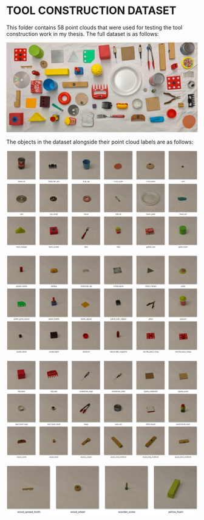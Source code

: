 # TOOL CONSTRUCTION DATASET 

This folder contains 58 point clouds that were used for testing the tool construction work in my thesis. The full dataset is as follows:

![Image of full dataset](Full_dataset.jpg)

The objects in the dataset alongside their point cloud labels are as follows:

![Dataset1](dataset_p1.JPG)

![Dataset2](dataset_p2.JPG)

![Dataset3](dataset_p3.JPG)

![Dataset4](dataset_p4.JPG)


